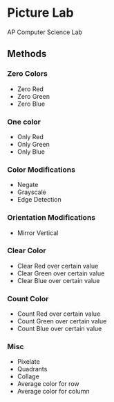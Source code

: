# Picture Lab

AP Computer Science Lab

## Methods

### Zero Colors

- Zero Red
- Zero Green
- Zero Blue

### One color

- Only Red
- Only Green
- Only Blue

### Color Modifications

- Negate
- Grayscale
- Edge Detection

### Orientation Modifications

- Mirror Vertical

### Clear Color

- Clear Red over certain value
- Clear Green over certain value
- Clear Blue over certain value

### Count Color

- Count Red over certain value
- Count Green over certain value
- Count Blue over certain value

### Misc

- Pixelate
- Quadrants
- Collage
- Average color for row
- Average color for column
